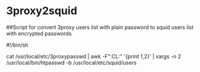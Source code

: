 # 3proxy2squid
##Script for convert 3proxy users list with plain password to squid users list with encrypted passwords

#!/bin/sh

cat /usr/local/etc/3proxypasswd | awk -F":CL:" '{print $1,$2}' | xargs -n 2 /usr/local/bin/htpasswd -b /usr/local/etc/squid/users


